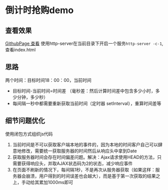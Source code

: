 # 倒计时抢购demo
## 查看效果
[GithubPage 查看](https://mtt3366.github.io/countdown-demo/)
使用http-server在当前目录下开启一个服务`http-server -c-1`,查看index.html

## 思路
两个时间：目标时间18：00：00，当前时间

- 目标时间-当前时间=时间差 （毫秒差：然后计算时间差中包含多少小时，多少分钟，多少秒）
- 每间隔一秒中都需要重新获取当前时间（定时器 setInterval），重算时间差等

## 细节问题优化
使用闭包方式组织js代码

1. 当前时间是不可以获取客户端本地的事件的，因为本地的时间客户自己可以肆意地修改，需要统一获取服务器的时间然后从响应头中拿到Date
2. 获取服务器时间会存在时间偏差问题。解决：Ajax请求使用HEAD的方法，只需要获得响应头，并取AJAX状态码为2的状态，减少响应事件
3. 在页面不刷新的情况下，每间隔1秒，不是再次从服务器获取（如果这样：服务器会崩溃，用户得到的时间误差也会越大），而是基于第一次获取的结果之上，手动给其累加1000ms即可

